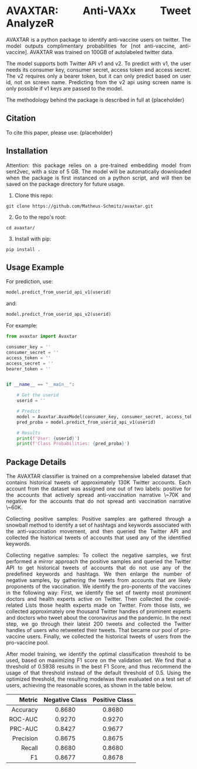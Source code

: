 <style>body {text-align: justify}</style>
# AVAXTAR: Anti-VAXx Tweet AnalyzeR

<p style='text-align: justify;'> 
AVAXTAR is a python package to identify anti-vaccine users on twitter. The model outputs complimentary probabilities for [not anti-vaccine, anti-vaccine]. AVAXTAR was trained on 100GB of autolabeled twitter data.

The model supports both Twitter API v1 and v2. To predict with v1, the user needs its consumer key, consumer secret, access token and access secret. The v2 requires only a bearer token, but it can only predict based on user id, not on screen name. Predicting from the v2 api using screen name is only possible if v1 keys are passed to the model. 

The methodology behind the package is described in full at {placeholder}
</p>

## Citation

<p style='text-align: justify;'> 
To cite this paper, please use:
{placeholder}
</p>

## Installation

<p style='text-align: justify;'> 
Attention: this package relies on a pre-trained embedding model from sent2vec, with a size of 5 GB. The model will be automatically downloaded when the package is first instanced on a python script, and will then be saved on the package directory for future usage.
</p>

1. Clone this repo:
```
git clone https://github.com/Matheus-Schmitz/avaxtar.git
```
2. Go to the repo's root:
```
cd avaxtar/
```
3. Install with pip:
```
pip install .
```


## Usage Example

For prediction, use:
```python
model.predict_from_userid_api_v1(userid)
```
and:
```python
model.predict_from_userid_api_v2(userid)
```

For example:
```python
from avaxtar import Avaxtar

consumer_key = ''
consumer_secret = ''
access_token = ''
access_secret = ''
bearer_token = ''


if __name__ == "__main__":

	# Get the userid
	userid = ''

	# Predict
	model = Avaxtar.AvaxModel(consumer_key, consumer_secret, access_token, access_secret, bearer_token)
	pred_proba = model.predict_from_userid_api_v1(userid)

	# Results
	print(f'User: {userid}')
	print(f'Class Probabilities: {pred_proba}')
```


## Package Details

<p style='text-align: justify;'> 
The AVAXTAR classifier is trained on a comprehensive labeled dataset that contains historical tweets of approximately 130K Twitter accounts. Each account from the dataset was assigned one out of two labels: positive for the accounts that actively spread anti-vaccination narrative \~70K and negative for the accounts that do not spread anti vaccination narrative \~60K. 

Collecting positive samples: Positive samples are gathered through a snowball method to identify a set of hashtags and keywords associated with the anti-vaccination movement, and then queried the Twitter API and collected the historical tweets of accounts that used any of the identified keywords. 

Collecting negative samples: To collect the negative samples, we first performed a mirror approach the positive samples and queried the Twitter API to get historical tweets of accounts that do not use any of the predefined keywords and hashtags.
We then enlarge the number of negative samples, by gathering the tweets from accounts that are likely proponents of the vaccination. We identify the pro-ponents of the vaccines in the following way: First, we identify the set of twenty most prominent doctors and health experts active on Twitter. Then collected the covid-related Lists those health experts made on Twitter. From those lists, we collected approximately one thousand Twitter handles of prominent experts and doctors who tweet about the coronavirus and the pandemic. In the next step, we go through their latest 200 tweets and collected the Twitter handles of users who retweeted their tweets. That became our pool of pro-vaccine users. Finally, we collected the historical tweets of users from the pro-vaccine pool.

After model training, we identify the optimal classification threshold to be used, based on maximizing F1 score on the validation set. We find that a threshold of 0.5938 results in the best F1 Score, and thus recommend the usage of that threshold instead of the default threshold of 0.5. Using the optimized threshold, the resulting modelwas then evaluated on a test set of users, achieving the reasonable scores, as shown in the table below.
</p>

| Metric    | Negative Class | Positive Class 	|
| ---:      |    :----:      |        :---:   	|
| Accuracy  | 0.8680 		 | 0.8680   		|
| ROC-AUC   | 0.9270         | 0.9270      		|
| PRC-AUC   | 0.8427         | 0.9677   		|
| Precision | 0.8675         | 0.8675      		|
| Recall    | 0.8680         | 0.8680   		|
| F1   		| 0.8677         | 0.8678     		|
